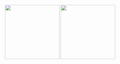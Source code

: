 <div>
  <img height="180em" src="https://github-readme-stats.vercel.app/api?username=designfas&show_icons=true&theme=tokyonight&include_all_commits=true&count_private=true&cache_seconds=1800&border_radius=0&locale=pt-br"/>
   
 <img height="180em" src="https://github-readme-stats.vercel.app/api/top-langs/?username=designfas&langs_count=8&theme=tokyonight&border_radius=0&locale=pt-br"/>
  

</div>

 
